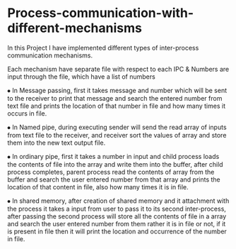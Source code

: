 # Process-communication-with-different-mechanisms
In this Project I have implemented different types of inter-process communication mechanisms. 

Each mechanism have separate file with respect to each IPC & Numbers are input through the file, which have a list of numbers

⦁	In Message passing, first it takes message and number which will be sent to the receiver to print that message and search the entered number from text file and prints the location of that number in file and how many times it occurs in file.

⦁	In Named pipe, during executing sender will send the read array of inputs from text file to the receiver, and receiver sort the values of array and store them into the new text output file.

⦁	In ordinary pipe, first it takes a number in input and child process loads the contents of file into the array and write them into the buffer, after child process completes, parent process read the contents of array from the buffer and search the user entered number from that array and prints the location of that content in file, also how many times it is in file.

⦁	In shared memory, after creation of shared memory and it attachment with the process it takes a input from user to pass it to its second inter-process, after passing the second process will store all the contents of file in a array and search the user entered number from them rather it is in file or not, if it is present in file then it will print the location and occurrence of the number in file.
